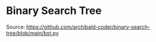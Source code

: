 # Binary Search Tree

Source: https://github.com/archibald-coder/binary-search-tree/blob/main/bst.py